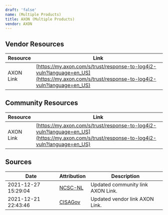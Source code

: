 ```yaml
---
draft: 'false'
name: (Multiple Products)
title: AXON (Multiple Products)
vendor: AXON
---
```


## Vendor Resources
| Resource | Link |
| --- | --- |
| AXON Link | [https://my.axon.com/s/trust/response-to-log4j2-vuln?language=en_US](https://my.axon.com/s/trust/response-to-log4j2-vuln?language=en_US) |

## Community Resources
| Resource | Link |
| --- | --- |
| AXON Link | [https://my.axon.com/s/trust/response-to-log4j2-vuln?language=en_US](https://my.axon.com/s/trust/response-to-log4j2-vuln?language=en_US) |


## Sources
| Date | Attribution | Description |
| --- | --- | --- |
| 2021-12-27 15:29:04 | [NCSC-NL](https://github.com/NCSC-NL/log4shell/blob/main/software/README.md) | Updated community link AXON Link.  |
| 2021-12-21 22:43:46 | [CISAGov](https://raw.githubusercontent.com/cisagov/log4j-affected-db/develop/README.md) | Updated vendor link AXON Link.  |
